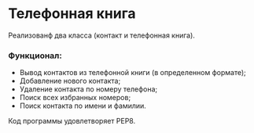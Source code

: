 # Телефонная книга

Реализованф два класса (контакт и телефонная книга).

### Функционал:
* Вывод контактов из телефонной книги (в определенном формате);
* Добавление нового контакта;
* Удаление контакта по номеру телефона;
* Поиск всех избранных номеров;
* Поиск контакта по имени и фамилии.




Код программы удовлетворяет PEP8.
